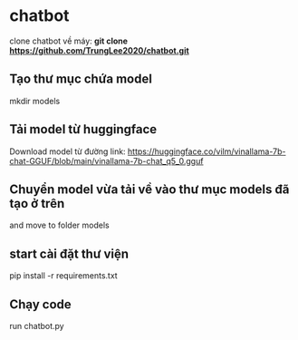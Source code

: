 # chatbot
clone chatbot về máy: __git clone https://github.com/TrungLee2020/chatbot.git__
## Tạo thư mục chứa model 
mkdir models
## Tải model từ huggingface
Download model từ đường link:    https://huggingface.co/vilm/vinallama-7b-chat-GGUF/blob/main/vinallama-7b-chat_q5_0.gguf
## Chuyển model vừa tải về vào thư mục models đã tạo ở trên
and move to folder models
## start cài đặt thư viện
pip install -r requirements.txt
## Chạy code
run chatbot.py

